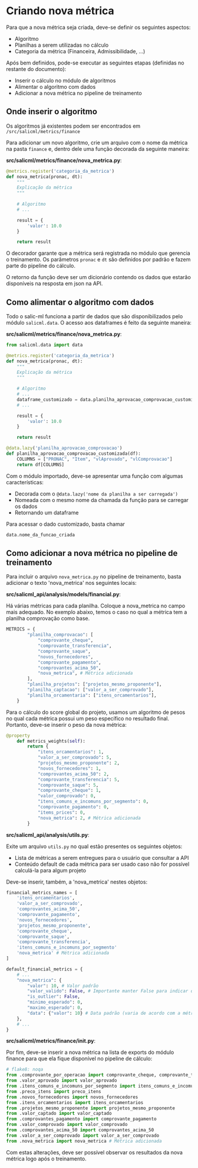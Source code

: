 # Criando nova métrica
Para que a nova métrica seja criada, deve-se definir os seguintes aspectos:
- Algoritmo
- Planilhas a serem utilizadas no cálculo
- Categoria da métrica (Financeira, Admissibilidade, ...)

Após bem definidos, pode-se executar as seguintes etapas (definidas no restante do documento):
- Inserir o cálculo no módulo de algoritmos
- Alimentar o algoritmo com dados
- Adicionar a nova métrica no pipeline de treinamento

## Onde inserir o algoritmo
Os algoritmos já existentes podem ser encontrados em ```/src/salicml/metrics/finance```

Para adicionar um novo algoritmo, crie um arquivo com o nome da métrica na pasta ```finance``` e, dentro dele uma função decorada da seguinte maneira:

**src/salicml/metrics/finance/nova_metrica.py**:
```py
@metrics.register('categoria_da_metrica')
def nova_metrica(pronac, dt):
    """
    Explicação da métrica
    """
    
    # Algoritmo
    # ...

    result = {
        'valor': 10.0
    }

    return result
```

O decorador garante que a métrica será registrada no módulo que gerencia o treinamento. Os parâmetros ```pronac``` e ```dt``` são definidos por padrão e fazem parte do pipeline do cálculo.

O retorno da função deve ser um dicionário contendo os dados que estarão disponíveis na resposta em json na API.

## Como alimentar o algoritmo com dados

Todo o salic-ml funciona a partir de dados que são disponibilizados pelo módulo ```salicml.data```. O acesso aos dataframes é feito da seguinte maneira:

**src/salicml/metrics/finance/nova_metrica.py**:
```py
from salicml.data import data

@metrics.register('categoria_da_metrica')
def nova_metrica(pronac, dt):
    """
    Explicação da métrica
    """
    
    # Algoritmo
    # ...
    dataframe_customizado = data.planilha_aprovacao_comprovacao_customizada
    # ...

    result = {
        'valor': 10.0
    }

    return result

@data.lazy('planilha_aprovacao_comprovacao')
def planilha_aprovacao_comprovacao_customizada(df):
    COLUMNS = ["PRONAC", "Item", "vlAprovado", "vlComprovacao"]
    return df[COLUMNS]
```

Com o módulo importado, deve-se apresentar uma função com algumas características:
- Decorada com o ```@data.lazy('nome da planilha a ser carregada')```
- Nomeada com o mesmo nome da chamada da função para se carregar os dados
- Retornando um dataframe

Para acessar o dado customizado, basta chamar 
```py
data.nome_da_funcao_criada
```

## Como adicionar a nova métrica no pipeline de treinamento

Para incluir o arquivo ```nova_metrica.py``` no pipeline de treinamento, basta adicionar o texto 'nova_metrica' nos seguintes locais:

**src/salicml_api/analysis/models/financial.py**:

Há várias métricas para cada planilha. Coloque a nova_metrica no campo mais adequado. No exemplo abaixo, temos o caso no qual a métrica tem a planilha comprovação como base.
```py
METRICS = {
        "planilha_comprovacao": [
            "comprovante_cheque",
            "comprovante_transferencia",
            "comprovante_saque",
            "novos_fornecedores",
            "comprovante_pagamento",
            "comprovantes_acima_50",
            "nova_metrica", # Métrica adicionada
        ],
        "planilha_projetos": ["projetos_mesmo_proponente"],
        "planilha_captacao": ["valor_a_ser_comprovado"],
        "planilha_orcamentaria": ["itens_orcamentarios"],
    }
```

Para o cálculo do score global do projeto, usamos um algoritmo de pesos no qual cada métrica possui um peso específico no resultado final. Portanto, deve-se inserir o peso da nova métrica:

```py
@property
    def metrics_weights(self):
        return {
            "itens_orcamentarios": 1,
            "valor_a_ser_comprovado": 5,
            "projetos_mesmo_proponente": 2,
            "novos_fornecedores": 1,
            "comprovantes_acima_50": 2,
            "comprovante_transferencia": 5,
            "comprovante_saque": 5,
            "comprovante_cheque": 1,
            "valor_comprovado": 0,
            "itens_comuns_e_incomuns_por_segmento": 0,
            "comprovante_pagamento": 0,
            "items_prices": 0,
            "nova_metrica": 2, # Métrica adicionada
        }
```

**src/salicml_api/analysis/utils.py**:

Exite um arquivo ```utils.py``` no qual estão presentes os seguintes objetos:
- Lista de métricas a serem entregues para o usuário que consultar a API
- Conteúdo default de cada métrica para ser usado caso não for possível calculá-la para algum projeto

Deve-se inserir, também, a 'nova_metrica' nestes objetos:

```py
financial_metrics_names = [
    'itens_orcamentarios',
    'valor_a_ser_comprovado',
    'comprovantes_acima_50',
    'comprovante_pagamento',
    'novos_fornecedores',
    'projetos_mesmo_proponente',
    'comprovante_cheque',
    'comprovante_saque',
    'comprovante_transferencia',
    'itens_comuns_e_incomuns_por_segmento'
    'nova_metrica' # Métrica adicionada
]

default_financial_metrics = {
    # ...
    "nova_metrica": {
        "valor": 10, # Valor padrão
        "valor_valido": False, # Importante manter False para indicar que este não é um valor calculado
        "is_outlier": False,
        "minimo_esperado": 0,
        "maximo_esperado": 0,
        "data": {"valor": 10} # Data padrão (varia de acordo com a métrica)
    },
    # ...
}
```

**src/salicml/metrics/finance/__init__.py**:

Por fim, deve-se inserir a nova métrica na lista de exports do módulo finance para que ela fique disponível no pipeline de cálculo:
```py
# flake8: noqa
from .comprovante_por_operacao import comprovante_cheque, comprovante_transferencia, comprovante_saque
from .valor_aprovado import valor_aprovado
from .itens_comuns_e_incomuns_por_segmento import itens_comuns_e_incomuns_por_segmento
from .preco_itens import preco_itens
from .novos_fornecedores import novos_fornecedores
from .itens_orcamentarios import itens_orcamentarios
from .projetos_mesmo_proponente import projetos_mesmo_proponente
from .valor_captado import valor_captado
from .comprovantes_pagamento import comprovante_pagamento
from .valor_comprovado import valor_comprovado
from .comprovantes_acima_50 import comprovantes_acima_50
from .valor_a_ser_comprovado import valor_a_ser_comprovado
from .nova_metrica import nova_metrica # Métrica adicionada
```

Com estas alterações, deve ser possível observar os resultados da nova métrica logo após o treinamento.